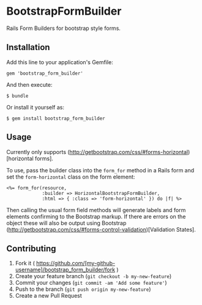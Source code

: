 # BootstrapFormBuilder

Rails Form Builders for bootstrap style forms.

## Installation

Add this line to your application's Gemfile:

    gem 'bootstrap_form_builder'

And then execute:

    $ bundle

Or install it yourself as:

    $ gem install bootstrap_form_builder

## Usage

Currently only supports (http://getbootstrap.com/css/#forms-horizontal)[horizontal forms].

To use, pass the builder class into the ``form_for`` method in a Rails form and set the
``form-horizontal`` class on the form element:

```
<%= form_for(resource, 
             :builder => HorizontalBootstrapFormBuilder,
             :html => { :class => 'form-horizontal' }) do |f| %>
```

Then calling the usual form field methods will generate labels
and form elements confirming to the Bootstrap markup. If there
are errors on the object these will also be output using Bootstrap
(http://getbootstrap.com/css/#forms-control-validation)[Validation States].

## Contributing

1. Fork it ( https://github.com/[my-github-username]/bootstrap_form_builder/fork )
2. Create your feature branch (`git checkout -b my-new-feature`)
3. Commit your changes (`git commit -am 'Add some feature'`)
4. Push to the branch (`git push origin my-new-feature`)
5. Create a new Pull Request
